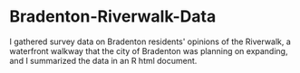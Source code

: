 # Bradenton-Riverwalk-Data
I gathered survey data on Bradenton residents' opinions of the Riverwalk, a waterfront walkway that the city of Bradenton was planning on expanding, and I summarized the data in an R html document.
